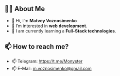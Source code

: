 
## 🙋‍♂️ About Me

- 👋 Hi, I’m **Matvey Voznosimenko**
- 👀 I’m interested in **web development**.
- 🌱 I am currently learning a **Full-Stack technologies**.
  
## 📫 How to reach me?
- 📫 Telegram: https://t.me/Monyster         
- 📫 E-Mail: m.voznosimenko@gmail.com 

